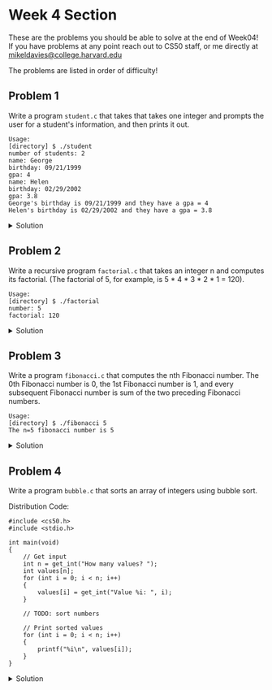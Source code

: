 # Week 4 Section

These are the problems you should be able to solve at the end of Week04! If you have problems at any point reach out to CS50 staff, 
or me directly at mikeldavies@college.harvard.edu

The problems are listed in order of difficulty!


## **Problem 1**

Write a program  `student.c` that takes that takes one integer and prompts the user for a student's information, and then prints it out.

```
Usage:
[directory] $ ./student 
number of students: 2
name: George
birthday: 09/21/1999
gpa: 4
name: Helen
birthday: 02/29/2002
gpa: 3.8
George's birthday is 09/21/1999 and they have a gpa = 4
Helen's birthday is 02/29/2002 and they have a gpa = 3.8
```

<details><summary>Solution</summary>
  <p>
    ```
#include <stdio.h>
#include <cs50.h>

typedef struct
{
    string name;
    string birthday;
    float gpa;
}
student;

int main(void)
{
    int num = get_int("number of students: ");

    student students[num];

    for (int i = 0; i < num; i++)
    {
        students[i].name = get_string("name: ");
        students[i].birthday = get_string("birthday: ");
        students[i].gpa = get_float("gpa: ");
    }

    for (int i = 0; i < num; i++)
    {
        printf("%s's birthday is %s and they have a gpa = %f.\n", students[i].name, students[i].birthday, students[i].gpa);
    }
    return 0;
}
    ```
  </p>
</details>

## **Problem 2**

Write a recursive program `factorial.c` that takes an integer n and computes its factorial. (The factorial of 5, for example, is 5 * 4 * 3 * 2 * 1 = 120).

```
Usage:
[directory] $ ./factorial
number: 5
factorial: 120
```

<details><summary>Solution</summary>
  <p>
  ```
int factorial(int n)
{
    if (n == 0)
        return 1;
    return n * factorial(n - 1);
}
  ```
  </p>
</details>

## **Problem 3**

Write a program `fibonacci.c` that computes the nth Fibonacci number. The 0th Fibonacci number is 0, the 1st Fibonacci number is 1, and every subsequent Fibonacci number is sum of the two preceding Fibonacci numbers.

```
Usage:
[directory] $ ./fibonacci 5
The n=5 fibonacci number is 5
```

<details><summary>Solution</summary>
  <p>
  ```
  int fib(int n)
  {
      if (n == 0)
          return 0;
      if (n == 1)
          return 1;
      return fib(n - 1) + fib(n - 2);
  }
  ```
  </p>
</details>


## **Problem 4**

Write a program `bubble.c` that sorts an array of integers using bubble sort.

Distribution Code:

```
#include <cs50.h>
#include <stdio.h>

int main(void)
{
    // Get input
    int n = get_int("How many values? ");
    int values[n];
    for (int i = 0; i < n; i++)
    {
        values[i] = get_int("Value %i: ", i);
    }

    // TODO: sort numbers

    // Print sorted values
    for (int i = 0; i < n; i++)
    {
        printf("%i\n", values[i]);
    }
}
```

<details><summary>Solution</summary>
  <p>
  ```
  for (int i = 0; i < n - 1; i++)
  {
      bool swaps = false;
      for (int j = 0; j < n - 1 - i; j++)
      {
          if (values[j] > values[j + 1])
          {
              swaps = true;
              int temp = values[j];
              values[j] = values[j + 1];
              values[j + 1] = temp;
          }
      }

      if (swaps == false)
          break;
  }
  ```
  </p>
</details>

## **Problem 5**

Write a program `selection.c` that sorts an array of integers using selection sort.

Distribution Code:
```
#include <cs50.h>
#include <stdio.h>

int main(void)
{
    // Get input
    int n = get_int("How many values? ");
    int values[n];
    for (int i = 0; i < n; i++)
    {
        values[i] = get_int("Value %i: ", i);
    }

    // TODO: sort numbers

    // Print sorted values
    for (int i = 0; i < n; i++)
    {
        printf("%i\n", values[i]);
    }
}
```

<details><summary>Solution</summary>
  <p>
  ```
  for (int i = 0; i < n - 1; i++)
  {
      int min_index = i;
      for (int j = i + 1; j < n; j++)
      {
          if (values[j] < values[min_index])
          {
              min_index = j;
          }
      }
      int temp = values[i];
      values[i] = values[min_index];
      values[min_index] = temp;
  }
  ```
  </p>
</details>

## **Problem 6**

Write a program `temps.c` that sorts the average high temperature for cities in the US.

```
Usage:
temps/ $ ./temps

Average July Temperatures by City

Phoenix: 107
Las Vegas: 105
Austin: 97
Miami: 97
Denver: 90
Chicago: 85
New York: 85
Boston: 82
Los Angeles: 82
San Francisco: 66
temps/ $
```

<details><summary>Solution</summary>
  <p>
  ```
  #include <cs50.h>
  #include <stdio.h>

  #define NUM_CITIES 10

  typedef struct
  {
      string city;
      int temp;
  }
  avg_temp;

  avg_temp temps[NUM_CITIES];

  void sort_cities(void);

  int main(void)
  {
      temps[0].city = "Austin";
      temps[0].temp = 97;

      temps[1].city = "Boston";
      temps[1].temp = 82;

      temps[2].city = "Chicago";
      temps[2].temp = 85;

      temps[3].city = "Denver";
      temps[3].temp = 90;

      temps[4].city = "Las Vegas";
      temps[4].temp = 105;

      temps[5].city = "Los Angeles";
      temps[5].temp = 82;

      temps[6].city = "Miami";
      temps[6].temp = 97;

      temps[7].city = "New York";
      temps[7].temp = 85;

      temps[8].city = "Phoenix";
      temps[8].temp = 107;

      temps[9].city = "San Francisco";
      temps[9].temp = 66;

      sort_cities();

      printf("\nAverage July Temperatures by City\n\n");

      for (int i = 0; i < NUM_CITIES; i++)
      {
          printf("%s: %i\n", temps[i].city, temps[i].temp);
      }
  }

  // TODO: Sort cities by temperature in descending order
  void sort_cities(void)
  {
      for (int i = 0; i < NUM_CITIES - 1; i++)
      {
          bool swaps = false;
          for (int j = 0; j < NUM_CITIES - 1 - i; j++)
          {
              if (temps[j].temp < temps[j + 1].temp)
              {
                  swaps = true;
                  avg_temp temp = temps[j];
                  temps[j] = temps[j + 1];
                  temps[j + 1] = temp;
              }
          }
          if (!swaps)
          {
              break;
          }
      }
  }
  ```
  </p>
</details>

Download the distribution code by typing the following into your terminal: `wget https://cdn.cs50.net/2022/fall/labs/3/temps.zip`

## **Problem 7**

Write a program `max.c` that finds the max value for an inputted array.

```
max/ $ ./max
Number of elements: 3
Element 0: 2
Element 1: 10
Element 2: -1
The max value is 10.
```

<details><summary>Solution</summary>
  <p>
  ```
  // Practice writing a function to find a max value

  #include <cs50.h>
  #include <stdio.h>

  int max(int array[], int n);

  int main(void)
  {
      int n;
      do
      {
          n = get_int("Number of elements: ");
      } 
      while (n < 1);

      int arr[n];

      for (int i = 0; i < n; i++)
      {
          arr[i] = get_int("Element %i: ", i);
      }

      printf("The max value is %i.\n", max(arr, n));
  }

  // TODO: return the max value
  int max(int array[], int n)
  {
      int max = array[0];
      for (int i = 1; i < n; i++)
      {
          if (array[i] > max)
          {
              max = array[i];
          }
      }
      return max;
  }
  ```
  </p>
</details>

Download the distribution code by typing the following into your terminal: `wget https://cdn.cs50.net/2022/fall/labs/3/max.zip`
## **LAB PROBLEM**

Go to 'https://cs50.harvard.edu/college/2022/fall/labs/3/'

Then download the distribution code by typing the following into your terminal: `wget https://cdn.cs50.net/2022/fall/labs/3/sort.zip`
